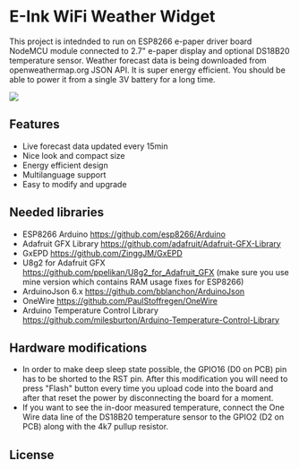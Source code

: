 # E-Ink WiFi Weather Widget

This project is intednded to run on ESP8266 e-paper driver board NodeMCU module connected to 2.7" e-paper display and optional DS18B20 temperature sensor.
Weather forecast data is being downloaded from openweathermap.org JSON API. It is super energy efficient. You should be able to power it from a single 3V battery for a long time.

![](https://i.ibb.co/f49KYNL/widg1.jpg)

## Features
- Live forecast data updated every 15min
- Nice look and compact size
- Energy efficient design
- Multilanguage support
- Easy to modify and upgrade

## Needed libraries
- ESP8266 Arduino https://github.com/esp8266/Arduino
- Adafruit GFX Library https://github.com/adafruit/Adafruit-GFX-Library
- GxEPD https://github.com/ZinggJM/GxEPD
- U8g2 for Adafruit GFX https://github.com/ppelikan/U8g2_for_Adafruit_GFX (make sure you use mine version which contains RAM usage fixes for ESP8266)
- ArduinoJson 6.x https://github.com/bblanchon/ArduinoJson
- OneWire https://github.com/PaulStoffregen/OneWire
- Arduino Temperature Control Library https://github.com/milesburton/Arduino-Temperature-Control-Library

## Hardware modifications
- In order to make deep sleep state possible, the GPIO16 (D0 on PCB) pin has to be shorted to the RST pin. After this modification you will need to press "Flash" button every time you upload code into the board and after that reset the power by disconnecting the board for a moment. 
- If you want to see the in-door measured temperature, connect the One Wire data line of the DS18B20 temperature sensor to the GPIO2 (D2 on PCB) along with the 4k7 pullup resistor.

## License
